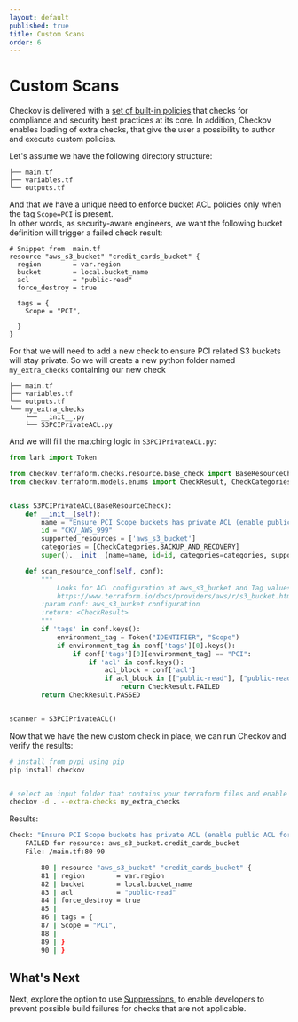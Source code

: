 ```yaml
---
layout: default
published: true
title: Custom Scans
order: 6
---
```


# Custom Scans

Checkov is delivered with a  [set of built-in policies](../3.Scans/resource-scans.md) that checks for compliance and security best practices at its core.
 In addition, Checkov enables loading of extra checks, that give the user a possibility to author and execute custom policies.

Let's assume we have the following directory structure:
```text
├── main.tf
├── variables.tf
└── outputs.tf
```
And that we have a unique need to enforce bucket ACL policies only when the tag `Scope=PCI` is present.  
In other words, as security-aware engineers, we want the following bucket definition will trigger a failed check result:

```hcl-terraform
# Snippet from  main.tf
resource "aws_s3_bucket" "credit_cards_bucket" {
  region        = var.region
  bucket        = local.bucket_name
  acl           = "public-read"
  force_destroy = true

  tags = {
    Scope = "PCI",
    
  }
}
```
For that we will need to add a new check to ensure PCI related S3 buckets will stay private.
So we will create a new python folder named `my_extra_checks` containing our new check 

```text
├── main.tf
├── variables.tf
└── outputs.tf
└── my_extra_checks
    └── __init__.py
    └── S3PCIPrivateACL.py

```

And we will fill the matching logic in `S3PCIPrivateACL.py`:
```python
from lark import Token

from checkov.terraform.checks.resource.base_check import BaseResourceCheck
from checkov.terraform.models.enums import CheckResult, CheckCategories


class S3PCIPrivateACL(BaseResourceCheck):
    def __init__(self):
        name = "Ensure PCI Scope buckets has private ACL (enable public ACL for non-pci buckets)"
        id = "CKV_AWS_999"
        supported_resources = ['aws_s3_bucket']
        categories = [CheckCategories.BACKUP_AND_RECOVERY]
        super().__init__(name=name, id=id, categories=categories, supported_resources=supported_resources)

    def scan_resource_conf(self, conf):
        """
            Looks for ACL configuration at aws_s3_bucket and Tag values:
            https://www.terraform.io/docs/providers/aws/r/s3_bucket.html
        :param conf: aws_s3_bucket configuration
        :return: <CheckResult>
        """
        if 'tags' in conf.keys():
            environment_tag = Token("IDENTIFIER", "Scope")
            if environment_tag in conf['tags'][0].keys():
                if conf['tags'][0][environment_tag] == "PCI":
                    if 'acl' in conf.keys():
                        acl_block = conf['acl']
                        if acl_block in [["public-read"], ["public-read-write"], ["website"]]:
                            return CheckResult.FAILED
        return CheckResult.PASSED


scanner = S3PCIPrivateACL()

```
Now that we have the new custom check in place, we can run Checkov and verify the results:

```bash
# install from pypi using pip
pip install checkov


# select an input folder that contains your terraform files and enable loading of extra checks
checkov -d . --extra-checks my_extra_checks
```

Results:

```bash
Check: "Ensure PCI Scope buckets has private ACL (enable public ACL for non-pci buckets)"
	FAILED for resource: aws_s3_bucket.credit_cards_bucket
	File: /main.tf:80-90

		80 | resource "aws_s3_bucket" "credit_cards_bucket" {
		81 | region        = var.region
		82 | bucket        = local.bucket_name
		83 | acl           = "public-read"
		84 | force_destroy = true
		85 | 
		86 | tags = {
		87 | Scope = "PCI",
		88 | 
		89 | }
		90 | }
```

## What's Next
Next, explore the option to use [Suppressions](../2.Concepts/Suppressions.md), to enable developers to prevent possible build failures for checks that are not applicable.
